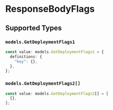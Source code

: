 # ResponseBodyFlags


## Supported Types

### `models.GetDeploymentFlags1`

```typescript
const value: models.GetDeploymentFlags1 = {
  definitions: {
    "key": {},
  },
};
```

### `models.GetDeploymentFlags2[]`

```typescript
const value: models.GetDeploymentFlags2[] = [
  {},
];
```

